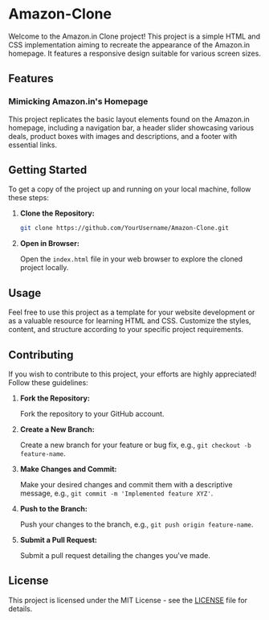 # Amazon-Clone

Welcome to the Amazon.in Clone project! This project is a simple HTML and CSS implementation aiming to recreate the appearance of the Amazon.in homepage. It features a responsive design suitable for various screen sizes.

## Features

### Mimicking Amazon.in's Homepage

This project replicates the basic layout elements found on the Amazon.in homepage, including a navigation bar, a header slider showcasing various deals, product boxes with images and descriptions, and a footer with essential links.

## Getting Started

To get a copy of the project up and running on your local machine, follow these steps:

1. **Clone the Repository:**

    ```bash
    git clone https://github.com/YourUsername/Amazon-Clone.git
    ```

2. **Open in Browser:**

    Open the `index.html` file in your web browser to explore the cloned project locally.

## Usage

Feel free to use this project as a template for your website development or as a valuable resource for learning HTML and CSS. Customize the styles, content, and structure according to your specific project requirements.

## Contributing

If you wish to contribute to this project, your efforts are highly appreciated! Follow these guidelines:

1. **Fork the Repository:**

    Fork the repository to your GitHub account.

2. **Create a New Branch:**

    Create a new branch for your feature or bug fix, e.g., `git checkout -b feature-name`.

3. **Make Changes and Commit:**

    Make your desired changes and commit them with a descriptive message, e.g., `git commit -m 'Implemented feature XYZ'`.

4. **Push to the Branch:**

    Push your changes to the branch, e.g., `git push origin feature-name`.

5. **Submit a Pull Request:**

    Submit a pull request detailing the changes you've made.

## License

This project is licensed under the MIT License - see the [LICENSE](LICENSE) file for details.
